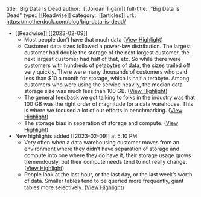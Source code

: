 title:: Big Data Is Dead
author:: [[Jordan Tigani]]
full-title:: "Big Data Is Dead"
type:: [[Readwise]]
category:: [[articles]]
url:: https://motherduck.com/blog/big-data-is-dead/

- [[Readwise]] [[2023-02-09]]
	- Most people don’t have that much data ([View Highlight](https://read.readwise.io/read/01grtk938behqdtb9vfn4k99h1))
	- Customer data sizes followed a power-law distribution. The largest customer had double the storage of the next largest customer, the next largest customer had half of that, etc. So while there were customers with hundreds of petabytes of data, the sizes trailed off very quickly. There were many thousands of customers who paid less than $10 a month for storage, which is half a terabyte. Among customers who were using the service heavily, the median data storage size was much less than 100 GB. ([View Highlight](https://read.readwise.io/read/01grtk9jmbwsmz0y8a8g1sr1gg))
	- The general feedback we got talking to folks in the industry was that 100 GB was the right order of magnitude for a data warehouse. This is where we focused a lot of our efforts in benchmarking. ([View Highlight](https://read.readwise.io/read/01grtkae059sew8c67c9hyhjfn))
	- The storage bias in separation of storage and compute. ([View Highlight](https://read.readwise.io/read/01grtkbdp4s6mtxdas0yee82y7))
- New highlights added [[2023-02-09]] at 5:10 PM
	- Very often when a data warehousing customer moves from an environment where they didn’t have separation of storage and compute into one where they do have it, their storage usage grows tremendously, but their compute needs tend to not really change. ([View Highlight](https://read.readwise.io/read/01grtknqvm5yk2j05jz86dxkz5))
	- People look at the last hour, or the last day, or the last week’s worth of data. Smaller tables tend to be queried more frequently, giant tables more selectively. ([View Highlight](https://read.readwise.io/read/01grtksw9jpqbc3xywd5xx7zet))